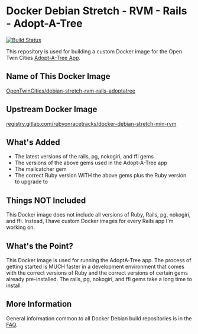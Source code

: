 # Docker Debian Stretch - RVM - Rails - Adopt-A-Tree
[![Build Status](https://travis-ci.org/OpenTwinCities/docker-debian-stretch-rvm-rails-adoptatree.svg?branch=master)](https://travis-ci.org/OpenTwinCities/docker-debian-stretch-rvm-rails-adoptatree)

This repository is used for building a custom Docker image for the Open Twin Cities [Adopt-A-Tree App](https://github.com/OpenTwinCities/adopt-a-tree).

## Name of This Docker Image
[OpenTwinCities/debian-stretch-rvm-rails-adoptatree](https://cloud.docker.com/u/opentwincities/repository/docker/opentwincities/debian-stretch-rvm-rails-adoptatree)

## Upstream Docker Image
[registry.gitlab.com/rubyonracetracks/docker-debian-stretch-min-rvm](https://gitlab.com/rubyonracetracks/docker-debian-stretch-min-rvm/container_registry)

## What's Added
* The latest versions of the rails, pg, nokogiri, and ffi gems
* The versions of the above gems used in the Adopt-A-Tree app
* The mailcatcher gem
* The correct Ruby version WITH the above gems plus the Ruby version to upgrade to

## Things NOT Included
This Docker image does not include all versions of Ruby, Rails, pg, nokogiri, and ffi.  Instead, I have custom Docker images for every Rails app I'm working on.

## What's the Point?
This Docker image is used for running the AdoptA-Tree app.  The process of getting started is MUCH faster in a development environment that comes with the correct versions of Ruby and the correct versions of certain gems already pre-installed.  The rails, pg, nokogiri, and ffi gems take a long time to install.

## More Information
General information common to all Docker Debian build repositories is in the [FAQ](https://gitlab.com/rubyonracetracks/docker-debian-common/blob/master/FAQ.md).
